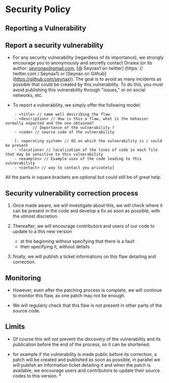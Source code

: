 # Security Policy

## Reporting a Vulnerability

## Report a security vulnerability

- For any security vulnerability (regardless of its importance), we strongly encourage you to anonymously and secretly contact Onsiea (or its author: seyronax@gmail.com, [@ Seynax1 on twitter] (https: // twitter.com / Seynax1) or [Seynax on Github] (https://github.com/seynax)). The goal is to avoid as many incidents as possible that could be created by this vulnerability. To do this, you must avoid publishing this vulnerability through "issues," or on social networks, etc.

- To report a vulnerability, we simply offer the following model:

```
	- <title> // name well describing the flaw
	- <description> // How is this a flaw, what is the behavior normally expected and the one obtained?
			// Importance of the vulnerability ?
	- <code> // source code of the vulnerability

	[- <operating system> // OS on which the vulnerability is / could be present
	- <locations> // localization of the lines of code in each file that may be sensitive to this vulnerability
	- <examples> // Example uses of the code leading to this vulnerability
	- <contact> // way to contact you privately]
```

All the parts in square brackets are optional but could still be of great help.



## Security vulnerability correction process

1) Once made aware, we will investigate about this, we will check where it can be present in the code and develop a fix as soon as possible, with the utmost discretion.

2) Thereafter, we will encourage contributors and users of our code to update to a this new version
    - at the beginning without specifying that there is a fault
    - then specifying it, without details

3) finally, we will publish a ticket informations on this flaw detailing and correction.

## Monitoring

- However, even after the patching process is complete, we will continue to monitor this flaw, as one patch may not be enough.

- We will regularly check that this flaw is not present in other parts of the source code.

## Limits

- Of course this will not prevent the discovery of the vulnerability and its publication before the end of the process, so it can be shortened.

* for example if the vulnerability is made public before its correction, a patch will be created and published as soon as possible, in parallel we will publish an information ticket detailing it and when the patch is available, we encourage users and contributors to update their source codes to this version. *
